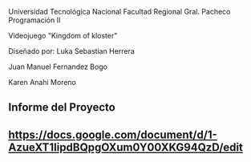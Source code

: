 Universidad Tecnológica Nacional 
Facultad Regional Gral. Pacheco
Programación II

Videojuego  "Kingdom of kloster"

Diseñado por: 
Luka Sebastian Herrera

Juan Manuel Fernandez Bogo

Karen Anahi Moreno


Informe del Proyecto
----------------------------------------------------------------
https://docs.google.com/document/d/1-AzueXT1IipdBQpgOXum0Y00XKG94QzD/edit
----------------------------------------------------------------
